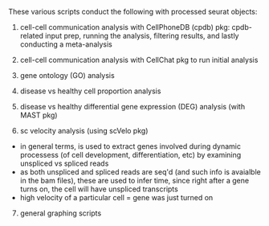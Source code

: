 These various scripts conduct the following with processed seurat objects:

1) cell-cell communication analysis with CellPhoneDB (cpdb) pkg: cpdb-related input prep, running the analysis, filtering results, and lastly conducting a meta-analysis
   
2) cell-cell communication analysis with CellChat pkg to run initial analysis

3) gene ontology (GO) analysis

4) disease vs healthy cell proportion analysis

5) disease vs healthy differential gene expression (DEG) analysis (with MAST pkg)

6) sc velocity analysis (using scVelo pkg)
-  in general terms, is used to extract genes involved during dynamic processess (of cell development, differentiation, etc) by examining unspliced vs spliced reads
-  as both unspliced and spliced reads are seq'd (and such info is avaialble in the bam files), these are used to infer time, since right after a gene turns on, the cell will have unspliced transcripts
-  high velocity of a particular cell = gene was just turned on 

7) general graphing scripts
